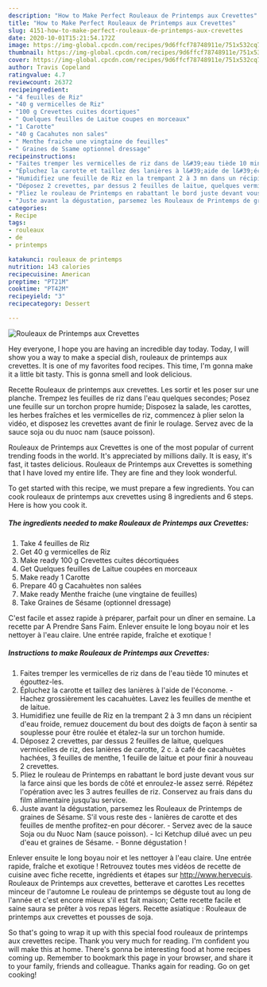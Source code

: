 ```yaml
---
description: "How to Make Perfect Rouleaux de Printemps aux Crevettes"
title: "How to Make Perfect Rouleaux de Printemps aux Crevettes"
slug: 4151-how-to-make-perfect-rouleaux-de-printemps-aux-crevettes
date: 2020-10-01T15:21:54.172Z
image: https://img-global.cpcdn.com/recipes/9d6ffcf78748911e/751x532cq70/rouleaux-de-printemps-aux-crevettes-photo-principale-de-la-recette.jpg
thumbnail: https://img-global.cpcdn.com/recipes/9d6ffcf78748911e/751x532cq70/rouleaux-de-printemps-aux-crevettes-photo-principale-de-la-recette.jpg
cover: https://img-global.cpcdn.com/recipes/9d6ffcf78748911e/751x532cq70/rouleaux-de-printemps-aux-crevettes-photo-principale-de-la-recette.jpg
author: Travis Copeland
ratingvalue: 4.7
reviewcount: 26372
recipeingredient:
- "4 feuilles de Riz"
- "40 g vermicelles de Riz"
- "100 g Crevettes cuites dcortiques"
- " Quelques feuilles de Laitue coupes en morceaux"
- "1 Carotte"
- "40 g Cacahutes non sales"
- " Menthe fraiche une vingtaine de feuilles"
- " Graines de Ssame optionnel dressage"
recipeinstructions:
- "Faites tremper les vermicelles de riz dans de l&#39;eau tiède 10 minutes et égouttez-les."
- "Épluchez la carotte et taillez des lanières à l&#39;aide de l&#39;économe. Hachez grossièrement les cacahuètes. Lavez les feuilles de menthe et de laitue."
- "Humidifiez une feuille de Riz en la trempant 2 à 3 mn dans un récipient d&#39;eau froide, remuez doucement du bout des doigts de façon à sentir sa souplesse pour être roulée et étalez-la sur un torchon humide."
- "Déposez 2 crevettes, par dessus 2 feuilles de laitue, quelques vermicelles de riz, des lanières de carotte, 2 c. à café de cacahuètes hachées, 3 feuilles de menthe, 1 feuille de laitue et pour finir à nouveau 2 crevettes."
- "Pliez le rouleau de Printemps en rabattant le bord juste devant vous sur la farce ainsi que les bords de côté et enroulez-le assez serré. Répétez l&#39;opération avec les 3 autres feuilles de riz. Conservez au frais dans du film alimentaire jusqu’au service."
- "Juste avant la dégustation, parsemez les Rouleaux de Printemps de graines de Sésame. S&#39;il vous reste des lanières de carotte et des feuilles de menthe profitez-en pour décorer. Servez avec de la sauce Soja ou du Nuoc Nam (sauce poisson). Ici Ketchup dilué avec un peu d&#39;eau et graines de Sésame. Bonne dégustation !"
categories:
- Recipe
tags:
- rouleaux
- de
- printemps

katakunci: rouleaux de printemps 
nutrition: 143 calories
recipecuisine: American
preptime: "PT21M"
cooktime: "PT42M"
recipeyield: "3"
recipecategory: Dessert

---
```



![Rouleaux de Printemps aux Crevettes](https://img-global.cpcdn.com/recipes/9d6ffcf78748911e/751x532cq70/rouleaux-de-printemps-aux-crevettes-photo-principale-de-la-recette.jpg)

Hey everyone, I hope you are having an incredible day today. Today, I will show you a way to make a special dish, rouleaux de printemps aux crevettes. It is one of my favorites food recipes. This time, I'm gonna make it a little bit tasty. This is gonna smell and look delicious.

Recette Rouleaux de printemps aux crevettes. Les sortir et les poser sur une planche. Trempez les feuilles de riz dans l&#39;eau quelques secondes; Posez une feuille sur un torchon propre humide; Disposez la salade, les carottes, les herbes fraîches et les vermicelles de riz, commencez à plier selon la vidéo, et disposez les crevettes avant de finir le roulage. Servez avec de la sauce soja ou du nuoc nam (sauce poisson).

Rouleaux de Printemps aux Crevettes is one of the most popular of current trending foods in the world. It's appreciated by millions daily. It is easy, it's fast, it tastes delicious. Rouleaux de Printemps aux Crevettes is something that I have loved my entire life. They are fine and they look wonderful.


To get started with this recipe, we must prepare a few ingredients. You can cook rouleaux de printemps aux crevettes using 8 ingredients and 6 steps. Here is how you cook it.

<!--inarticleads1-->

##### The ingredients needed to make Rouleaux de Printemps aux Crevettes:

1. Take 4 feuilles de Riz
1. Get 40 g vermicelles de Riz
1. Make ready 100 g Crevettes cuites décortiquées
1. Get  Quelques feuilles de Laitue coupées en morceaux
1. Make ready 1 Carotte
1. Prepare 40 g Cacahuètes non salées
1. Make ready  Menthe fraiche (une vingtaine de feuilles)
1. Take  Graines de Sésame (optionnel dressage)


C&#39;est facile et assez rapide à préparer, parfait pour un dîner en semaine. La recette par A Prendre Sans Faim. Enlever ensuite le long boyau noir et les nettoyer à l&#39;eau claire. Une entrée rapide, fraîche et exotique ! 

<!--inarticleads2-->

##### Instructions to make Rouleaux de Printemps aux Crevettes:

1. Faites tremper les vermicelles de riz dans de l&#39;eau tiède 10 minutes et égouttez-les.
1. Épluchez la carotte et taillez des lanières à l&#39;aide de l&#39;économe. - Hachez grossièrement les cacahuètes. Lavez les feuilles de menthe et de laitue.
1. Humidifiez une feuille de Riz en la trempant 2 à 3 mn dans un récipient d&#39;eau froide, remuez doucement du bout des doigts de façon à sentir sa souplesse pour être roulée et étalez-la sur un torchon humide.
1. Déposez 2 crevettes, par dessus 2 feuilles de laitue, quelques vermicelles de riz, des lanières de carotte, 2 c. à café de cacahuètes hachées, 3 feuilles de menthe, 1 feuille de laitue et pour finir à nouveau 2 crevettes.
1. Pliez le rouleau de Printemps en rabattant le bord juste devant vous sur la farce ainsi que les bords de côté et enroulez-le assez serré. Répétez l&#39;opération avec les 3 autres feuilles de riz. Conservez au frais dans du film alimentaire jusqu’au service.
1. Juste avant la dégustation, parsemez les Rouleaux de Printemps de graines de Sésame. S&#39;il vous reste des - lanières de carotte et des feuilles de menthe profitez-en pour décorer. - Servez avec de la sauce Soja ou du Nuoc Nam (sauce poisson). - Ici Ketchup dilué avec un peu d&#39;eau et graines de Sésame. - Bonne dégustation !


Enlever ensuite le long boyau noir et les nettoyer à l&#39;eau claire. Une entrée rapide, fraîche et exotique ! Retrouvez toutes mes vidéos de recette de cuisine avec fiche recette, ingrédients et étapes sur http://www.hervecuis. Rouleaux de Printemps aux crevettes, betterave et carottes Les recettes minceur de l&#39;automne Le rouleau de printemps se déguste tout au long de l&#39;année et c&#39;est encore mieux s&#39;il est fait maison; Cette recette facile et saine saura se prêter à vos repas légers. Recette asiatique : Rouleaux de printemps aux crevettes et pousses de soja. 

So that's going to wrap it up with this special food rouleaux de printemps aux crevettes recipe. Thank you very much for reading. I'm confident you will make this at home. There's gonna be interesting food at home recipes coming up. Remember to bookmark this page in your browser, and share it to your family, friends and colleague. Thanks again for reading. Go on get cooking!
